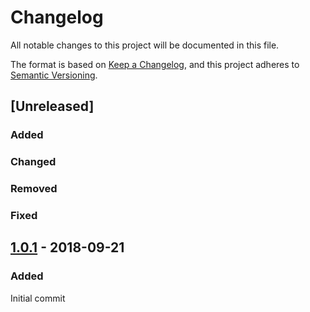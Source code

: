 # Changelog
All notable changes to this project will be documented in this file.

The format is based on [Keep a Changelog](https://keepachangelog.com/en/1.0.0/),
and this project adheres to [Semantic Versioning](https://semver.org/spec/v2.0.0.html).


## [Unreleased]
### Added
### Changed
### Removed
### Fixed

## [1.0.1](https://github.com/sudowing/u2f-server/tree/v1.0.1) - 2018-09-21
### Added
Initial commit

